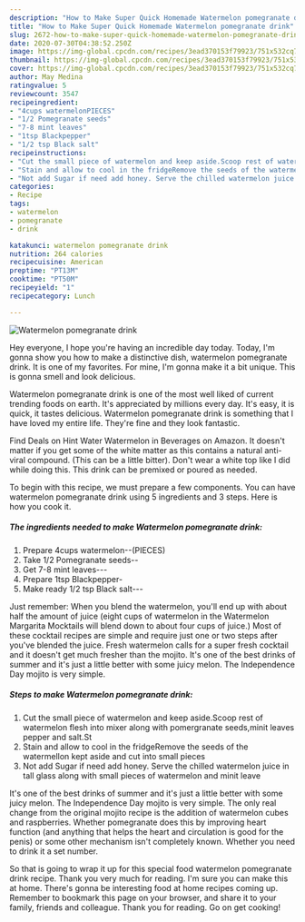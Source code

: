 ```yaml
---
description: "How to Make Super Quick Homemade Watermelon pomegranate drink"
title: "How to Make Super Quick Homemade Watermelon pomegranate drink"
slug: 2672-how-to-make-super-quick-homemade-watermelon-pomegranate-drink
date: 2020-07-30T04:38:52.250Z
image: https://img-global.cpcdn.com/recipes/3ead370153f79923/751x532cq70/watermelon-pomegranate-drink-recipe-main-photo.jpg
thumbnail: https://img-global.cpcdn.com/recipes/3ead370153f79923/751x532cq70/watermelon-pomegranate-drink-recipe-main-photo.jpg
cover: https://img-global.cpcdn.com/recipes/3ead370153f79923/751x532cq70/watermelon-pomegranate-drink-recipe-main-photo.jpg
author: May Medina
ratingvalue: 5
reviewcount: 3547
recipeingredient:
- "4cups watermelonPIECES"
- "1/2 Pomegranate seeds"
- "7-8 mint leaves"
- "1tsp Blackpepper"
- "1/2 tsp Black salt"
recipeinstructions:
- "Cut the small piece of watermelon and keep aside.Scoop rest of watermelon flesh into mixer along with pomergranate seeds,minit leaves pepper and salt.St"
- "Stain and allow to cool in the fridgeRemove the seeds of the watermellon kept aside and cut into small pieces"
- "Not add Sugar if need add honey. Serve the chilled watermelon juice in tall glass along with small pieces of watermelon and minit leave"
categories:
- Recipe
tags:
- watermelon
- pomegranate
- drink

katakunci: watermelon pomegranate drink 
nutrition: 264 calories
recipecuisine: American
preptime: "PT13M"
cooktime: "PT50M"
recipeyield: "1"
recipecategory: Lunch

---
```



![Watermelon pomegranate drink](https://img-global.cpcdn.com/recipes/3ead370153f79923/751x532cq70/watermelon-pomegranate-drink-recipe-main-photo.jpg)

Hey everyone, I hope you're having an incredible day today. Today, I'm gonna show you how to make a distinctive dish, watermelon pomegranate drink. It is one of my favorites. For mine, I'm gonna make it a bit unique. This is gonna smell and look delicious.

Watermelon pomegranate drink is one of the most well liked of current trending foods on earth. It's appreciated by millions every day. It's easy, it is quick, it tastes delicious. Watermelon pomegranate drink is something that I have loved my entire life. They're fine and they look fantastic.

Find Deals on Hint Water Watermelon in Beverages on Amazon. It doesn&#39;t matter if you get some of the white matter as this contains a natural anti-viral compound. (This can be a little bitter). Don&#39;t wear a white top like I did while doing this. This drink can be premixed or poured as needed.


To begin with this recipe, we must prepare a few components. You can have watermelon pomegranate drink using 5 ingredients and 3 steps. Here is how you cook it.

<!--inarticleads1-->

##### The ingredients needed to make Watermelon pomegranate drink:

1. Prepare 4cups watermelon--(PIECES)
1. Take 1/2 Pomegranate seeds--
1. Get 7-8 mint leaves---
1. Prepare 1tsp Blackpepper-
1. Make ready 1/2 tsp Black salt---


Just remember: When you blend the watermelon, you&#39;ll end up with about half the amount of juice (eight cups of watermelon in the Watermelon Margarita Mocktails will blend down to about four cups of juice.) Most of these cocktail recipes are simple and require just one or two steps after you&#39;ve blended the juice. Fresh watermelon calls for a super fresh cocktail and it doesn&#39;t get much fresher than the mojito. It&#39;s one of the best drinks of summer and it&#39;s just a little better with some juicy melon. The Independence Day mojito is very simple. 

<!--inarticleads2-->

##### Steps to make Watermelon pomegranate drink:

1. Cut the small piece of watermelon and keep aside.Scoop rest of watermelon flesh into mixer along with pomergranate seeds,minit leaves pepper and salt.St
1. Stain and allow to cool in the fridgeRemove the seeds of the watermellon kept aside and cut into small pieces
1. Not add Sugar if need add honey. Serve the chilled watermelon juice in tall glass along with small pieces of watermelon and minit leave


It&#39;s one of the best drinks of summer and it&#39;s just a little better with some juicy melon. The Independence Day mojito is very simple. The only real change from the original mojito recipe is the addition of watermelon cubes and raspberries. Whether pomegranate does this by improving heart function (and anything that helps the heart and circulation is good for the penis) or some other mechanism isn&#39;t completely known. Whether you need to drink it a set number. 

So that is going to wrap it up for this special food watermelon pomegranate drink recipe. Thank you very much for reading. I'm sure you can make this at home. There's gonna be interesting food at home recipes coming up. Remember to bookmark this page on your browser, and share it to your family, friends and colleague. Thank you for reading. Go on get cooking!

